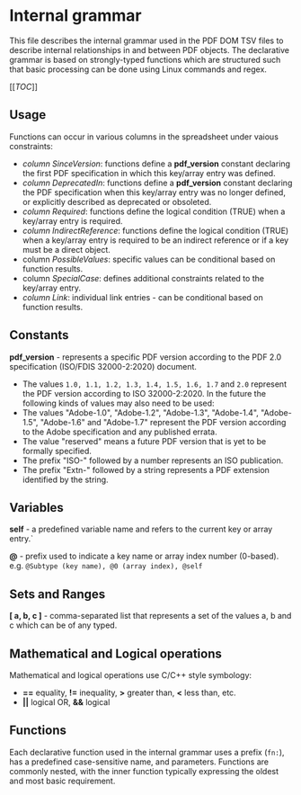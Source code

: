 # Internal grammar  
This file describes the internal grammar used in the PDF DOM TSV files to describe internal relationships in and between PDF objects. The declarative grammar is based on strongly-typed functions which are structured such that basic processing can be done using Linux commands and regex.

[[_TOC_]]

## Usage
Functions can occur in various columns in the spreadsheet under vaious constraints:
- *column SinceVersion*: functions define a **pdf_version** constant declaring the first PDF specification in which this key/array entry was defined.
- *column DeprecatedIn*: functions define a **pdf_version** constant declaring the PDF specification when this key/array entry was no longer defined, or explicitly described as deprecated or obsoleted.
- *column Required*: functions define the logical condition (TRUE) when a key/array entry is required.
- *column IndirectReference*: functions define the logical condition (TRUE) when a key/array entry is required to be an indirect reference or if a key must be a direct object.
- column *PossibleValues*: specific values can be conditional based on function results.
- column *SpecialCase*: defines additional constraints related to the key/array entry.
- *column Link*: individual link entries - can be conditional based on function results.

## Constants
**pdf_version** - represents a specific PDF version according to the PDF 2.0 specification (ISO/FDIS 32000-2:2020) document. 
- The values `1.0, 1.1, 1.2, 1.3, 1.4, 1.5, 1.6, 1.7` and `2.0` represent the PDF version according to ISO 32000-2:2020.
In the future the following kinds of values may also need to be used:
- The values "Adobe-1.0", "Adobe-1.2", "Adobe-1.3", "Adobe-1.4", "Adobe-1.5", "Adobe-1.6" and "Adobe-1.7" represent the PDF version according to the Adobe specification and any published errata.
- The value "reserved" means a future PDF version that is yet to be formally specified.
- The prefix "ISO-" followed by a number represents an ISO publication.
- The prefix "Extn-" followed by a string represents a PDF extension identified by the string.

## Variables
**self** - a predefined variable name and refers to the current key or array entry.`

**@** - prefix used to indicate a key name or array index number (0-based). e.g. `@Subtype (key name), @0 (array index), @self`

## Sets and Ranges 
**[ a, b, c ]** - comma-separated list that represents a set of the values a, b and c which can be of any typed. 

## Mathematical and Logical operations
Mathematical and logical operations use C/C++ style symbology:
- **==** equality, **!=** inequality, **>** greater than, **<** less than, etc.
- **||** logical OR, **&&** logical

## Functions
Each declarative function used in the internal grammar uses a prefix (`fn:`), has a predefined case-sensitive name, and parameters.
Functions are commonly nested, with the inner function typically expressing the oldest and most basic requirement.

